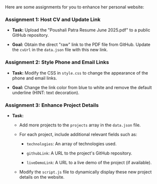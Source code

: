 
Here are some assignments for you to enhance her personal website:

### **Assignment 1: Host CV and Update Link**

-   **Task:** Upload the "Poushali Patra Resume June 2025.pdf" to a public GitHub repository.
    
-   **Goal:** Obtain the direct "raw" link to the PDF file from GitHub. Update the `cvUrl` in the `data.json` file with this new link.


### **Assignment 2: Style Phone and Email Links**

-   **Task:** Modify the CSS in `style.css` to change the appearance of the phone and email links.
    
-   **Goal:** Change the link color from blue to white and remove the default underline (HINT: text decoration).
    

### **Assignment 3: Enhance Project Details**

-   **Task:**
    
    -   Add more projects to the `projects` array in the `data.json` file.
        
    -   For each project, include additional relevant fields such as:
        
        -   `technologies`: An array of technologies used.
            
        -   `githubLink`: A URL to the project's GitHub repository.
            
        -   `liveDemoLink`: A URL to a live demo of the project (if available).
            
    -   Modify the `script.js` file to dynamically display these new project details on the website.